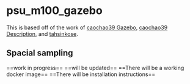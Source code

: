 # psu_m100_gazebo
This is based off of the work of [caochao39 Gazebo](https://github.com/caochao39/hku_m100_gazebo), [caochao39 Description](https://github.com/caochao39/hku_m100_description), and [tahsinkose](https://github.com/dji-m100-ros/dji_m100_gazebo).

## Spacial sampling
==work in progress==
==will be updated==
==There will be a working docker image==
==There will be installation instructions==



